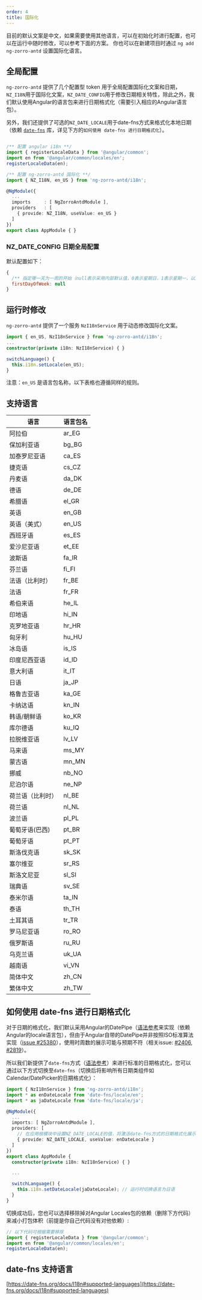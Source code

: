 ```yaml
---
order: 4
title: 国际化
---
```


目前的默认文案是中文，如果需要使用其他语言，可以在初始化时进行配置，也可以在运行中随时修改，可以参考下面的方案。
你也可以在新建项目时通过 `ng add ng-zorro-antd` 设置国际化语言。

## 全局配置

`ng-zorro-antd` 提供了几个配置型 token 用于全局配置国际化文案和日期，`NZ_I18N`用于国际化文案，`NZ_DATE_CONFIG`用于修改日期相关特性，除此之外，我们默认使用Angular的语言包来进行日期格式化（需要引入相应的Angular语言包）。

另外，我们还提供了可选的`NZ_DATE_LOCALE`用于date-fns方式来格式化本地日期（依赖 [`date-fns`](https://date-fns.org/docs/I18n) 库，详见下方的`如何使用 date-fns 进行日期格式化`）。

```typescript

/** 配置 angular i18n **/
import { registerLocaleData } from '@angular/common';
import en from '@angular/common/locales/en';
registerLocaleData(en);

/** 配置 ng-zorro-antd 国际化 **/
import { NZ_I18N, en_US } from 'ng-zorro-antd/i18n';

@NgModule({
  ...
  imports     : [ NgZorroAntdModule ],
  providers   : [
    { provide: NZ_I18N, useValue: en_US }
  ]
})
export class AppModule { }

```

### NZ_DATE_CONFIG 日期全局配置

默认配置如下：
```js
{
  /** 指定哪一天为一周的开始（null表示采用内部默认值，0表示星期日，1表示星期一，以此类推） */
  firstDayOfWeek: null
}
```

## 运行时修改

`ng-zorro-antd` 提供了一个服务 `NzI18nService` 用于动态修改国际化文案。

```typescript
import { en_US, NzI18nService } from 'ng-zorro-antd/i18n';
...
constructor(private i18n: NzI18nService) { }

switchLanguage() {
  this.i18n.setLocale(en_US);
}

```

注意：`en_US` 是语言包名称，以下表格也遵循同样的规则。


## 支持语言

| 语言             | 语言包名 |
| ---------------- | ------ |
| 阿拉伯           | ar_EG  |
| 保加利亚语       | bg_BG  |
| 加泰罗尼亚语     | ca_ES  |
| 捷克语           | cs_CZ  |
| 丹麦语             | da_DK    |
| 德语             | de_DE  |
| 希腊语           | el_GR  |
| 英语             | en_GB  |
| 英语（美式）     | en_US  |
| 西班牙语         | es_ES  |
| 爱沙尼亚语       | et_EE  |
| 波斯语           | fa_IR  |
| 芬兰语           | fi_FI  |
| 法语（比利时）   | fr_BE  |
| 法语             | fr_FR  |
| 希伯来语         | he_IL  |
| 印地语           | hi_IN  |
| 克罗地亚语       | hr_HR  |
| 匈牙利           | hu_HU  |
| 冰岛语           | is_IS  |
| 印度尼西亚语     | id_ID  |
| 意大利语         | it_IT  |
| 日语             | ja_JP  |
| 格鲁吉亚语       | ka_GE  |
| 卡纳达语         | kn_IN  |
| 韩语/朝鲜语      | ko_KR  |
| 库尔德语         | ku_IQ |
| 拉脱维亚语       | lv_LV    |
| 马来语          | ms_MY |
| 蒙古语             | mn_MN    |
| 挪威             | nb_NO  |
| 尼泊尔语         | ne_NP  |
| 荷兰语（比利时） | nl_BE  |
| 荷兰语           | nl_NL  |
| 波兰语           | pl_PL  |
| 葡萄牙语(巴西)   | pt_BR  |
| 葡萄牙语         | pt_PT  |
| 斯洛伐克语       | sk_SK  |
| 塞尔维亚         | sr_RS  |
| 斯洛文尼亚       | sl_SI  |
| 瑞典语           | sv_SE  |
| 泰米尔语         | ta_IN  |
| 泰语             | th_TH  |
| 土耳其语         | tr_TR  |
| 罗马尼亚语       | ro_RO  |
| 俄罗斯语         | ru_RU  |
| 乌克兰语         | uk_UA  |
| 越南语           | vi_VN  |
| 简体中文         | zh_CN  |
| 繁体中文         | zh_TW  |

## 如何使用 date-fns 进行日期格式化

对于日期的格式化，我们默认采用Angular的DatePipe（[语法参考](https://angular.io/api/common/DatePipe)来实现（依赖Angular的locale语言包），但由于Angular自带的DatePipe并非按照ISO标准算法实现（[issue #25380](https://github.com/angular/angular/issues/25380)），使用时周数的展示可能与预期不符（相关issue: [#2406](https://github.com/NG-ZORRO/ng-zorro-antd/issues/2406), [#2819](https://github.com/NG-ZORRO/ng-zorro-antd/issues/2819)）。

所以我们新提供了`date-fns`方式（[语法参考](https://date-fns.org/docs/format#description)）来进行标准的日期格式化，您可以通过以下方式切换至`date-fns`（切换后将影响所有日期类组件如Calendar/DatePicker的日期格式化）：
```typescript
import { NzI18nService } from 'ng-zorro-antd/i18n';
import * as enDateLocale from 'date-fns/locale/en';
import * as jaDateLocale from 'date-fns/locale/ja';

@NgModule({
  ...
  imports: [ NgZorroAntdModule ],
  providers: [
    // 在应用根模块中设置NZ_DATE_LOCALE的值，将激活date-fns方式的日期格式化展示
    { provide: NZ_DATE_LOCALE, useValue: enDateLocale }
  ]
})
export class AppModule {
  constructor(private i18n: NzI18nService) { }

  ...

  switchLanguage() {
    this.i18n.setDateLocale(jaDateLocale); // 运行时切换语言为日语
  }
}
```

切换成功后，您也可以选择移除掉对Angular Locales包的依赖（删除下方代码）来减小打包体积（前提是你自己代码没有对他依赖）:
```ts
// 以下代码可根据需要移除
import { registerLocaleData } from '@angular/common';
import en from '@angular/common/locales/en';
registerLocaleData(en);
```

## date-fns 支持语言

[https://date-fns.org/docs/I18n#supported-languages](https://date-fns.org/docs/I18n#supported-languages)
